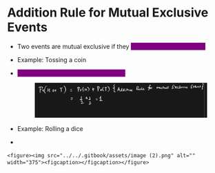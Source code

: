 # Addition Rule for Mutual Exclusive Events

* Two events are mutual exclusive if they <mark style="color:purple;background-color:purple;">**cannot occur at the same**</mark>
* Example: Tossing a coin
*   <mark style="color:purple;background-color:purple;">**Additive Rule: P(A or B) = P(A) + P(B)**</mark>

    <figure><img src="../../.gitbook/assets/image (1).png" alt=""><figcaption></figcaption></figure>
* Example: Rolling a dice
*

    <figure><img src="../../.gitbook/assets/image (2).png" alt="" width="375"><figcaption></figcaption></figure>

